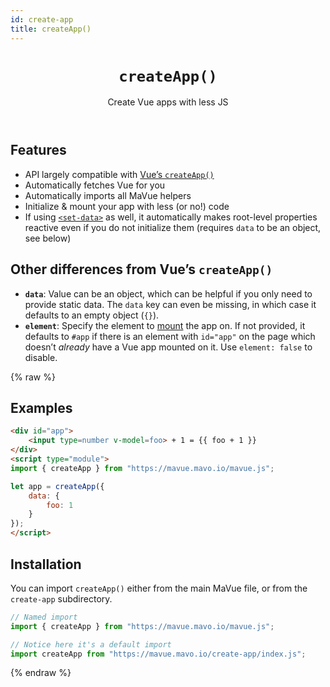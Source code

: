 ```yaml
---
id: create-app
title: createApp()
---
```


<header>

# `createApp()`

Create Vue apps with less JS

</header>

<main>

## Features

- API largely compatible with [Vue’s `createApp()`](https://vuejs.org/guide/essentials/application.html)
- Automatically fetches Vue for you
- Automatically imports all MaVue helpers
- Initialize & mount your app with less (or no!) code
- If using [`<set-data>`](../set-data/) as well, it automatically makes root-level properties reactive even if you do not initialize them (requires `data` to be an object, see below)

## Other differences from Vue’s `createApp()`

- **`data`**: Value can be an object, which can be helpful if you only need to provide static data.
The `data` key can even be missing, in which case it defaults to an empty object (`{}`).
- **`element`**: Specify the element to [mount](https://vuejs.org/guide/essentials/application.html#mounting-the-app) the app on.
If not provided, it defaults to `#app` if there is an element with `id="app"` on the page which doesn’t *already* have a Vue app mounted on it.
Use `element: false` to disable.

{% raw %}

## Examples

```html
<div id="app">
	<input type=number v-model=foo> + 1 = {{ foo + 1 }}
</div>
<script type="module">
import { createApp } from "https://mavue.mavo.io/mavue.js";

let app = createApp({
	data: {
		foo: 1
	}
});
</script>
```

## Installation

You can import `createApp()` either from the main MaVue file, or from the `create-app` subdirectory.

```js
// Named import
import { createApp } from "https://mavue.mavo.io/mavue.js";
```

```js
// Notice here it's a default import
import createApp from "https://mavue.mavo.io/create-app/index.js";
```

{% endraw %}

</main>

